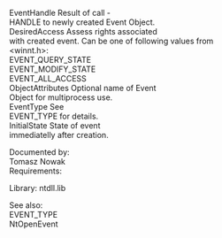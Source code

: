 EventHandle Result of call \- \
HANDLE to newly created Event Object. \
DesiredAccess Assess rights associated \
with created event. Can be one of following values from \
&lt;winnt.h&gt;: \
EVENT\_QUERY\_STATE \
EVENT\_MODIFY\_STATE \
EVENT\_ALL\_ACCESS \
ObjectAttributes Optional name of Event \
Object for multiprocess use. \
EventType See \
EVENT\_TYPE for details. \
InitialState State of event \
immediatelly after creation.

Documented by: \
Tomasz Nowak \
Requirements:

Library: ntdll.lib

See also: \
EVENT\_TYPE \
NtOpenEvent
